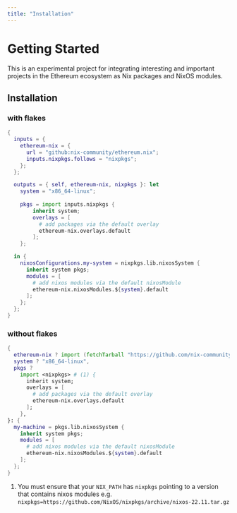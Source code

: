 ```yaml
---
title: "Installation"
---
```


# Getting Started

This is an experimental project for integrating interesting and important projects in the Ethereum
ecosystem as Nix packages and NixOS modules.

## Installation

### with flakes

```nix title="flake.nix"
{
  inputs = {
    ethereum-nix = {
      url = "github:nix-community/ethereum.nix";
      inputs.nixpkgs.follows = "nixpkgs";
    };
  };

  outputs = { self, ethereum-nix, nixpkgs }: let
    system = "x86_64-linux";
    
    pkgs = import inputs.nixpkgs {
        inherit system;
        overlays = [
          # add packages via the default overlay
          ethereum-nix.overlays.default
        ];
    };

  in {
    nixosConfigurations.my-system = nixpkgs.lib.nixosSystem {
      inherit system pkgs;
      modules = [
        # add nixos modules via the default nixosModule
        ethereum-nix.nixosModules.${system}.default
      ];
    };
  };
}
```

### without flakes

```nix title="default.nix"
{
  ethereum-nix ? import (fetchTarball "https://github.com/nix-community/ethereum.nix/archive/main.tar.gz"),
  system ? "x86_64-linux",
  pkgs ?
    import <nixpkgs> # (1) {
      inherit system;
      overlays = [
        # add packages via the default overlay
        ethereum-nix.overlays.default
      ];
    },
}: {
  my-machine = pkgs.lib.nixosSystem {
    inherit system pkgs;
    modules = [
      # add nixos modules via the default nixosModule
      ethereum-nix.nixosModules.${system}.default
    ];
  };
}
```

1. You must ensure that your `NIX_PATH` has `nixpkgs` pointing to a version that contains nixos modules e.g. `nixpkgs=https://github.com/NixOS/nixpkgs/archive/nixos-22.11.tar.gz`

